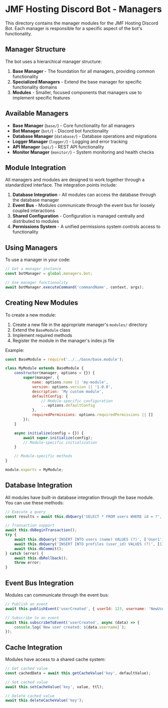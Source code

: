 # JMF Hosting Discord Bot - Managers

This directory contains the manager modules for the JMF Hosting Discord Bot. Each manager is responsible for a specific aspect of the bot's functionality.

## Manager Structure

The bot uses a hierarchical manager structure:

1. **Base Manager** - The foundation for all managers, providing common functionality
2. **Specialized Managers** - Extend the base manager for specific functionality domains
3. **Modules** - Smaller, focused components that managers use to implement specific features

## Available Managers

- **Base Manager** (`base/`) - Core functionality for all managers
- **Bot Manager** (`bot/`) - Discord bot functionality
- **Database Manager** (`database/`) - Database operations and migrations
- **Logger Manager** (`logger/`) - Logging and error tracking
- **API Manager** (`api/`) - REST API functionality
- **Monitor Manager** (`monitor/`) - System monitoring and health checks

## Module Integration

All managers and modules are designed to work together through a standardized interface. The integration points include:

1. **Database Integration** - All modules can access the database through the database manager
2. **Event Bus** - Modules communicate through the event bus for loosely coupled interactions
3. **Shared Configuration** - Configuration is managed centrally and distributed to modules
4. **Permissions System** - A unified permissions system controls access to functionality

## Using Managers

To use a manager in your code:

```javascript
// Get a manager instance
const botManager = global.managers.bot;

// Use manager functionality
await botManager.executeCommand('commandName', context, args);
```

## Creating New Modules

To create a new module:

1. Create a new file in the appropriate manager's `modules/` directory
2. Extend the `BaseModule` class
3. Implement required methods
4. Register the module in the manager's index.js file

Example:

```javascript
const BaseModule = require('../../base/base.module');

class MyModule extends BaseModule {
    constructor(manager, options = {}) {
        super(manager, {
            name: options.name || 'my-module',
            version: options.version || '1.0.0',
            description: 'My custom module',
            defaultConfig: {
                // Module-specific configuration
                ...options.defaultConfig
            },
            requiredPermissions: options.requiredPermissions || []
        });
    }

    async initialize(config = {}) {
        await super.initialize(config);
        // Module-specific initialization
    }

    // Module-specific methods
}

module.exports = MyModule;
```

## Database Integration

All modules have built-in database integration through the base module. You can use these methods:

```javascript
// Execute a query
const results = await this.dbQuery('SELECT * FROM users WHERE id = ?', [userId]);

// Transaction support
await this.dbBeginTransaction();
try {
    await this.dbQuery('INSERT INTO users (name) VALUES (?)', ['User1']);
    await this.dbQuery('INSERT INTO profiles (user_id) VALUES (?)', [1]);
    await this.dbCommit();
} catch (error) {
    await this.dbRollback();
    throw error;
}
```

## Event Bus Integration

Modules can communicate through the event bus:

```javascript
// Publish an event
await this.publishEvent('userCreated', { userId: 123, username: 'NewUser' });

// Subscribe to an event
await this.subscribeToEvent('userCreated', async (data) => {
    console.log(`New user created: ${data.username}`);
});
```

## Cache Integration

Modules have access to a shared cache system:

```javascript
// Get cached value
const cachedData = await this.getCacheValue('key', defaultValue);

// Set cached value
await this.setCacheValue('key', value, ttl);

// Delete cached value
await this.deleteCacheValue('key');
``` 